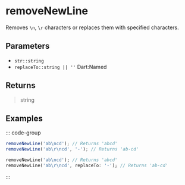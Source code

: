 # removeNewLine <Badge type="tip" text="JavaScript" /><Badge type="info" text="Dart" />

Removes `\n`, `\r` characters or replaces them with specified characters.

## Parameters

- `str::string`
- `replaceTo::string || ''` <span class="named">Dart:Named</span>

## Returns

> string

## Examples

::: code-group

```javascript [JavaScript]
removeNewLine('ab\ncd'); // Returns 'abcd'
removeNewLine('ab\r\ncd', '-'); // Returns 'ab-cd'
```

```dart [Dart]
removeNewLine('ab\ncd'); // Returns 'abcd'
removeNewLine('ab\r\ncd', replaceTo: '-'); // Returns 'ab-cd'
```

:::
